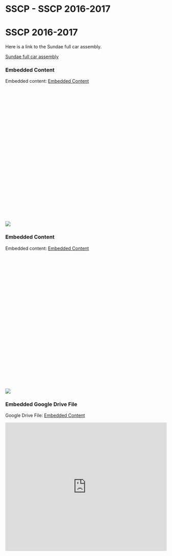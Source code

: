 # SSCP - SSCP 2016-2017

# SSCP 2016-2017

Here is a link to the Sundae full car assembly.

[Sundae full car assembly](/home/sscp-2016-2017/sundae-full-car-assembly)

[](https://docs.google.com/spreadsheets/d/1SGS9aJ40BmXGGgFgllJ6KWbS-TH7at_7880HVqP3aqs/edit)

### Embedded Content

Embedded content: [Embedded Content]()

<iframe width="100%" height="400" src="" frameborder="0"></iframe>

![](../../assets/sheets_32dp.png)

[](https://docs.google.com/spreadsheets/d/1NiwOmLpU6m7nEciOUkAm-DHtQffu7Xc_mFBoa5AfAiI/edit)

### Embedded Content

Embedded content: [Embedded Content]()

<iframe width="100%" height="400" src="" frameborder="0"></iframe>

![](../../assets/sheets_32dp.png)

[](https://drive.google.com/folderview?id=1ILnZyPzx6UDps2zbxreC-iFbw1D0n4-w)

### Embedded Google Drive File

Google Drive File: [Embedded Content](https://drive.google.com/embeddedfolderview?id=1ILnZyPzx6UDps2zbxreC-iFbw1D0n4-w#list)

<iframe width="100%" height="400" src="https://drive.google.com/embeddedfolderview?id=1ILnZyPzx6UDps2zbxreC-iFbw1D0n4-w#list" frameborder="0"></iframe>


